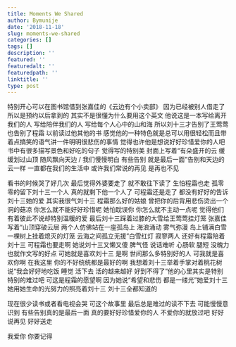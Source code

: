 ```yaml
---
title: Moments We Shared
author: Bymunije
date: '2018-11-18'
slug: moments-we-shared
categories: []
tags: []
description: ''
featured: ''
featuredalt: ''
featuredpath: ''
linktitle: ''
type: post
---
```

特别开心可以在图书馆借到张嘉佳的《云边有个小卖部》 因为已经被别人借走了  所以是预约以后拿到的  其实不是很懂为什么要用这个英文 他说这是一本写给离开我们的人 写给陪伴我们的人 写给每个人心中的山和海 所以刘十三才告别了王莺莺 也告别了程霜  以前读过他其他的书  感觉他的一种特色就是总可以用很轻松而且带着点搞笑的语气讲一件明明很悲伤的事情 觉得也许他是想说好好珍惜爱你的人吧  书中有很多描写景色和好吃的句子 觉得写的特别美  封面上写着“有朵盛开的云  缓缓划过山顶  随风飘向天边 / 我们慢慢明白 有些告别 就是最后一面”告别和天边的云一样 一直都在我们的生活中 或许我们常说的再见 是再也不见

看书的时候哭了好几次 最后觉得外婆要走了 就不敢往下读了 生怕程霜也走 孤零零的留下刘十三一个人 真的就剩下他一个人了 可程霜还是走了 都没有好好的告诉刘十三她的爱  其实我很气刘十三 程霜那么好的姑娘  曾把你的后背用悲伤烫出一个洞的菇凉 你怎么就不能好好珍惜呢 她怕耽误你 你怎么就不主动一点呢 觉得他们有着彼此不说却特别温暖的爱 最后刘十三踩着过膝的大雪给王莺莺挂灯笼  张嘉佳写着“山顶穿破云层 两个人仿佛站在一座孤岛上 海浪涌动 雾气弥漫 岛上铺满白雪 一棵树上挂着熄灭的灯笼 云海之间孤立无援”白雪红灯 寂寥两人 还好有程霜陪着刘十三 可程霜也要走啊 她说刘十三又懒又傻 脾气怪 说话难听 心肠软 腿短 没魄力也就作文写的好点 可她就是喜欢刘十三 是啊  世间那么多特别好的人 可我就是喜欢你啊 在我这里 你的不好统统都是最好的啊  我想着刘十三举着手掌对着桃花树 说“我会好好地吃饭 睡觉 活下去 活的越来越好 好到不得了”他的心里其实是特别特别的难过吧 可这是程霜的愿望啊  因为她说“希望和悲伤 都是一缕光”她爱刘十三 她用她生命的光努力的照亮着刘十三  刘十三全都知道的

现在很少读书或者看电视会哭  可这个故事里 最后总是难过的读不下去 可能慢慢意识到 有些告别真的是最后一面  真的要好好珍惜爱你的人  不爱你的就放过吧 好好说再见 好好送走 

我爱你  你要记得